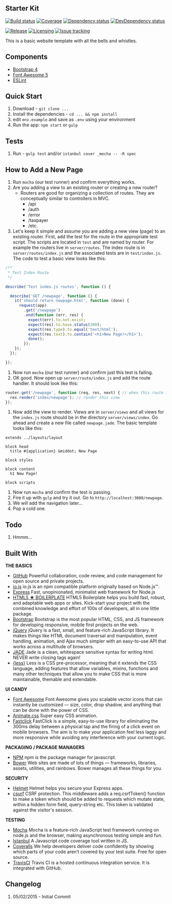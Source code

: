 ## Starter Kit

[![Build status][build-badge]][build-url]
[![Coverage][coverage-badge]][coverage-url]
[![Dependency status][dependency-badge]][dependency-url]
[![DevDependency status][dev-dep-badge]][dev-dep-url]

[![Release][release-badge]][release-url]
[![Licensing][license-badge]][license-url]
[![Issue tracking][issues-badge]][issues-url]

[build-badge]: https://img.shields.io/travis/dstroot/bootstrap4-starter-kit.svg
[build-url]: https://travis-ci.org/dstroot/bootstrap4-starter-kit

[coverage-badge]: https://img.shields.io/coveralls/dstroot/bootstrap4-starter-kit/master.svg
[coverage-url]: https://coveralls.io/r/dstroot/bootstrap4-starter-kit?branch=master

[dependency-badge]: https://img.shields.io/david/dstroot/bootstrap4-starter-kit.svg
[dependency-url]: https://david-dm.org/dstroot/bootstrap4-starter-kit

[dev-dep-badge]: https://img.shields.io/david/dev/dstroot/bootstrap4-starter-kit.svg
[dev-dep-url]: https://david-dm.org/dstroot/bootstrap4-starter-kit#info=devDependencies

[license-badge]: https://img.shields.io/badge/license-MIT-blue.svg
[license-url]: #license

[release-badge]: https://img.shields.io/github/release/dstroot/bootstrap4-starter-kit.svg
[release-url]: https://github.com/dstroot/bootstrap4-starter-kit/releases

[issues-badge]: https://img.shields.io/github/issues/dstroot/bootstrap4-starter-kit.svg
[issues-url]: https://github.com/dstroot/bootstrap4-starter-kit/issues


This is a basic website template with all the bells and whistles.

## Components

* [Bootstrap 4](http://getbootstrap.com/)
* [Font Awesome 5](https://fontawesome.com/)
* [ESLint](https://eslint.org)


## Quick Start

1. Download - `git clone ...`
1. Install the dependencies - `cd ... && npm install`
1. edit `env.example` and save as `.env` using your environment
1. Run the app: `npm start` or `gulp`

## Tests

1. Run - `gulp test` and/or `istanbul cover _mocha -- -R spec`

## How to Add a New Page

1. Run `mocha` (our test runner) and confirm everything works.
1. Are you adding a view to an existing router or creating a new router?
   * Routers are good for organizing a collection of routes. They are conceptually similar to controllers in MVC.
     * /api
     * /auth
     * /error
     * /taxpayer
     * /etc.
1. Let's keep it simple and assume you are adding a new view (page) to an existing router. First, add the test for the route in the appropriate test script. The scripts are located in `test` and are named by router. For example the routers live in `server/routes`. The index route is in `server/routes/index.js` and the associated tests are in `test/index.js`. The code to test a basic view looks like this:

  ```js
  /**
   * Test Index Route
   */

  describe('Test index.js routes', function () {

    describe('GET /newpage', function () {
      it('should return newpage.html', function (done) {
        request(app)
          .get('/newpage')
          .end(function (err, res) {
            expect(err).to.not.exist;
            expect(res).to.have.status(200);
            expect(res.type).to.equal('text/html');
            expect(res.text).to.contain('<h1>New Page!</h1>');
            done();
          });
      });
    });

  });
  ```

1. Now run `mocha` (our test runner) and confirm just this test is failing.
1. OK good.  Now open up `server/route/index.js` and add the route handler. It should look like this:

  ```js
  router.get('/newpage', function (req, res, next) { // when this route is called
    res.render('index/newpage'); // render this view
  });
  ```

1. Now add the view to render.  Views are in `server/views` and all views for the `index.js` route should be in the directory `server/views/index`. Go ahead and create a new file called `newpage.jade`. The basic template looks like this:
  ```jade
  extends ../layouts/layout

  block head
    title #{application} &middot; New Page

  block styles

  block content
    h1 New Page!

  block scripts
  ```
1. Now run `mocha` and confirm the test is passing.
1. Fire it up with `gulp` and try it out. Go to `http://localhost:3000/newpage`.
1. We will add the navigation later...
1. Pop a cold one.

## Todo

1. Hmmm...

## Built With

**THE BASICS**
* [GitHub](https://github.com/) Powerful collaboration, code review, and code management for open source and private projects.
* [io.js](https://iojs.org/en/index.html) io.js is an npm compatible platform originally based on Node.js™.
* [Express](http://expressjs.com/) Fast, unopinionated, minimalist web framework for Node.js
* [HTML5 ★ BOILERPLATE](https://html5boilerplate.com/) HTML5 Boilerplate helps you build fast, robust, and adaptable web apps or sites. Kick-start your project with the combined knowledge and effort of 100s of developers, all in one little package.
* [Bootstrap](http://getbootstrap.com/) Bootstrap is the most popular HTML, CSS, and JS framework for developing responsive, mobile first projects on the web.
* [jQuery](https://jquery.com/) jQuery is a fast, small, and feature-rich JavaScript library. It makes things like HTML document traversal and manipulation, event handling, animation, and Ajax much simpler with an easy-to-use API that works across a multitude of browsers.
* [JADE](http://jade-lang.com/) Jade is a clean, whitespace sensitive syntax for writing html. NEVER write closing tags again!
* [{less}](http://lesscss.org/) Less is a CSS pre-processor, meaning that it extends the CSS language, adding features that allow variables, mixins, functions and many other techniques that allow you to make CSS that is more maintainable, themable and extendable.

**UI CANDY**
* [Font Awesome](http://fortawesome.github.io/Font-Awesome/) Font Awesome gives you scalable vector icons that can instantly be customized — size, color, drop shadow, and anything that can be done with the power of CSS.
* [Animate.css](http://daneden.github.io/animate.css/) Super easy CSS animation.
* [Fastclick](https://github.com/ftlabs/fastclick) FastClick is a simple, easy-to-use library for eliminating the 300ms delay between a physical tap and the firing of a click event on mobile browsers. The aim is to make your application feel less laggy and more responsive while avoiding any interference with your current logic.

**PACKAGING / PACKAGE MANAGERS**
* [NPM](https://www.npmjs.com/) npm is the package manager for javascript.
* [Bower](http://bower.io/) Web sites are made of lots of things — frameworks, libraries, assets, utilities, and rainbows. Bower manages all these things for you.

**SECURITY**
* [Helmet](https://github.com/helmetjs/helmet) Helmet helps you secure your Express apps.
* [csurf](https://github.com/expressjs/csurf) CSRF protection. This middleware adds a req.csrfToken() function to make a token which should be added to requests which mutate state, within a hidden form field, query-string etc. This token is validated against the visitor's session.

**TESTING**
* [Mocha](http://mochajs.org/) Mocha is a feature-rich JavaScript test framework running on node.js and the browser, making asynchronous testing simple and fun.
* [Istanbul](https://gotwarlost.github.io/istanbul/) A Javascript code coverage tool written in JS.
* [Coveralls](https://coveralls.io/) We help developers deliver code confidently by showing which parts of your code aren’t covered by your test suite. Free for open source.
* [TravisCI](https://travis-ci.org/) Travis CI is a hosted continuous integration service. It is integrated with GitHub.

## Changelog

1. 05/02/2015 - Initial Commit
